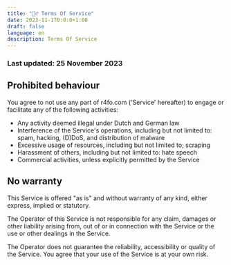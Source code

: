 ```yaml
---
title: "👮‍♂️ Terms Of Service"
date: 2023-11-1T0:0:0+1:00
draft: false
language: en
description: Terms Of Service
---
```


### Last updated: 25 November 2023

## Prohibited behaviour

You agree to not use any part of r4fo.com ('Service' hereafter) to engage or facilitate any of the following activities:

- Any activity deemed illegal under Dutch and German law
- Interference of the Service's operations, including but not limited to: spam, hacking, (D)DoS, and distribution of malware
- Excessive usage of resources, including but not limited to; scraping
- Harassment of others, including but not limited to: hate speech
- Commercial activities, unless explicitly permitted by the Service


## No warranty

This Service is offered "as is" and without warranty of any kind, either express, implied or statutory.

The Operator of this Service is not responsible for any claim, damages or other liability arising from, out of or in connection with the Service or the use or other dealings in the Service.

The Operator does not guarantee the reliability, accessibility or quality of the Service. You agree that your use of the Service is at your own risk.
